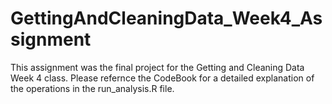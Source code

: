 # GettingAndCleaningData_Week4_Assignment

This assignment was the final project for the Getting and Cleaning Data Week 4 class. Please refernce the CodeBook for a detailed explanation of the operations in the run_analysis.R file.
